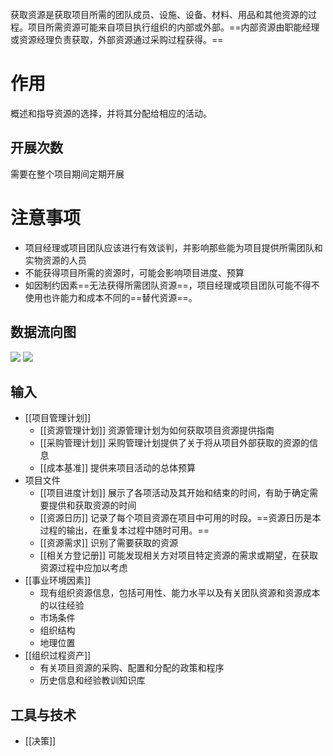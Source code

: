 获取资源是获取项目所需的团队成员、设施、设备、材料、用品和其他资源的过程。项目所需资源可能来自项目执行组织的内部或外部。==内部资源由职能经理或资源经理负责获取，外部资源通过采购过程获得。==

# 作用
概述和指导资源的选择，并将其分配给相应的活动。

## 开展次数
需要在整个项目期间定期开展

# 注意事项
+ 项目经理或项目团队应该进行有效谈判，并影响那些能为项目提供所需团队和实物资源的人员
+ 不能获得项目所需的资源时，可能会影响项目进度、预算
+ 如因制约因素==无法获得所需团队资源==，项目经理或项目团队可能不得不使用也许能力和成本不同的==替代资源==。

## 数据流向图
![](https://raw.githubusercontent.com/a812305914/PMP/main/img/202210130010141.png)
![](https://raw.githubusercontent.com/a812305914/PMP/main/img/202210130010823.png)



## 输入
+ [[项目管理计划]]
	+ [[资源管理计划]] 资源管理计划为如何获取项目资源提供指南
	+ [[采购管理计划]] 采购管理计划提供了关于将从项目外部获取的资源的信息
	+ [[成本基准]] 提供来项目活动的总体预算
+ 项目文件
	+ [[项目进度计划]] 展示了各项活动及其开始和结束的时间，有助于确定需要提供和获取资源的时间
	+ [[资源日历]] 记录了每个项目资源在项目中可用的时段。==资源日历是本过程的输出，在重复本过程中随时可用。==
	+ [[资源需求]] 识别了需要获取的资源
	+ [[相关方登记册]] 可能发现相关方对项目特定资源的需求或期望，在获取资源过程中应加以考虑
+ [[事业环境因素]]
	+ 现有组织资源信息，包括可用性、能力水平以及有关团队资源和资源成本的以往经验
	+ 市场条件
	+ 组织结构
	+ 地理位置
+ [[组织过程资产]]
	+ 有关项目资源的采购、配置和分配的政策和程序
	+ 历史信息和经验教训知识库

## 工具与技术
+ [[决策]]